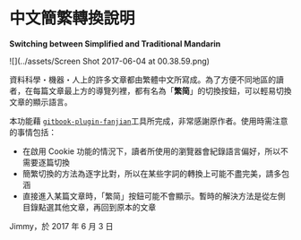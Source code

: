 # 中文簡繁轉換說明

**Switching between Simplified and Traditional Mandarin**









![](../assets/Screen Shot 2017-06-04 at 00.38.59.png)

資料科學・機器・人上的許多文章都由繁體中文所寫成。為了方便不同地區的讀者，在每篇文章最上方的導覽列裡，都有名為「**繁简**」的切換按鈕，可以輕易切換文章的顯示語言。

本功能藉 [`gitbook-plugin-fanjian`](https://www.npmjs.com/package/gitbook-plugin-fanjian)工具所完成，非常感謝原作者。使用時需注意的事情包括：

* 在啟用 Cookie 功能的情況下，讀者所使用的瀏覽器會紀錄語言偏好，所以不需要逐篇切換
* 簡繁切換的方法為逐字比對，所以在某些字詞的轉換上可能不盡完美，請多包涵
* 直接進入某篇文章時，「繁简」按鈕可能不會顯示。暫時的解決方法是從左側目錄點選其他文章，再回到原本的文章

Jimmy，於 2017 年 6 月 3 日


